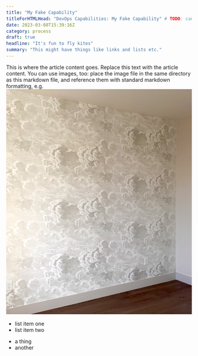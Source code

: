 ```yaml
---
title: "My Fake Capability"
titleForHTMLHead: "DevOps Capabilities: My Fake Capability" # TODO: can we DRY this out?
date: 2023-03-08T15:39:16Z
category: process
draft: true
headline: "It's fun to fly kites"
summary: "This might have things like links and lists etc."
---
```


This is where the article content goes. Replace this text with the article content. You can use images, too: place the image file in the same directory as this markdown file, and reference them with standard markdown formatting, e.g. ![my image](IMG_0209.jpeg)

* list item one
* list item two

<ul>
<li>a thing</li>
<li>another</li>
</ul>